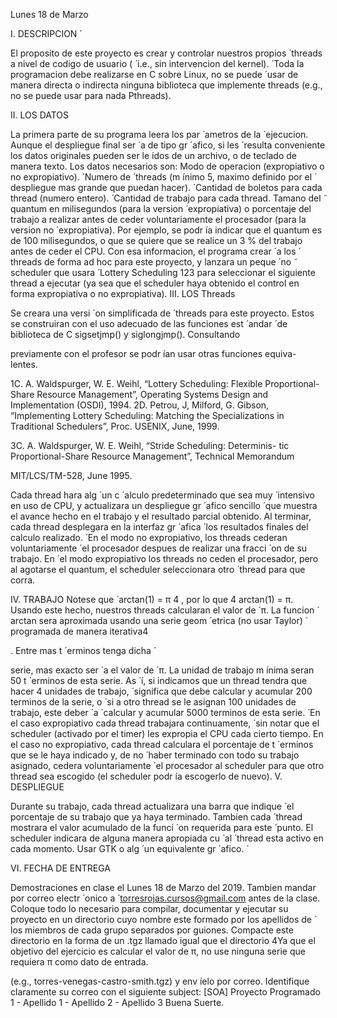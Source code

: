 Lunes 18 de Marzo

I. DESCRIPCION ́

El proposito de este proyecto es crear y controlar nuestros propios  ́
threads a nivel de codigo de usuario (  ́ i.e., sin intervencion del kernel).  ́
Toda la programacion debe realizarse en C sobre Linux, no se puede  ́
usar de manera directa o indirecta ninguna biblioteca que implemente
threads (e.g., no se puede usar para nada Pthreads).

II. LOS DATOS

La primera parte de su programa leera los par  ́ ametros de la  ́
ejecucion. Aunque el despliegue final ser  ́ a de tipo gr  ́ afico, si les  ́
resulta conveniente los datos originales pueden ser le ́ıdos de un
archivo, o de teclado de manera texto. Los datos necesarios son:
Modo de operacion (expropiativo o no expropiativo).  ́
Numero de  ́ threads (m ́ınimo 5, maximo definido por el  ́
despliegue mas grande que puedan hacer).  ́
Cantidad de boletos para cada thread (numero entero).  ́
Cantidad de trabajo para cada thread.
Tamano del  ̃ quantum en milisegundos (para la version ́
expropiativa) o porcentaje del trabajo a realizar antes de
ceder voluntariamente el procesador (para la version no  ́
expropiativa). Por ejemplo, se podr ́ıa indicar que el quantum
es de 100 milisegundos, o que se quiere que se realice un
3 % del trabajo antes de ceder el CPU.
Con esa informacion, el programa crear  ́ a los  ́ threads de forma
ad hoc para este proyecto, y lanzara un peque  ́ no ̃ scheduler que
usara ́ Lottery Scheduling 123 para seleccionar el siguiente thread a
ejecutar (ya sea que el scheduler haya obtenido el control en forma
expropiativa o no expropiativa).
III. LOS Threads

Se creara una versi  ́ on simplificada de  ́ threads para este proyecto.
Estos se construiran con el uso adecuado de las funciones est  ́ andar  ́
de biblioteca de C sigsetjmp() y siglongjmp(). Consultando

previamente con el profesor se podr ́ıan usar otras funciones equiva-
lentes.

1C. A. Waldspurger, W. E. Weihl, “Lottery Scheduling: Flexible
Proportional-Share Resource Management”, Operating Systems Design and
Implementation (OSDI), 1994.
2D. Petrou, J, Milford, G. Gibson, “Implementing Lottery Scheduling:
Matching the Specializations in Traditional Schedulers”, Proc. USENIX, June,
1999.

3C. A. Waldspurger, W. E. Weihl, “Stride Scheduling: Determinis-
tic Proportional-Share Resource Management”, Technical Memorandum

MIT/LCS/TM-528, June 1995.

Cada thread hara alg  ́ un c  ́ alculo predeterminado que sea muy  ́
intensivo en uso de CPU, y actualizara un despliegue gr  ́ afico sencillo  ́
que muestra el avance hecho en el trabajo y el resultado parcial
obtenido. Al terminar, cada thread desplegara en la interfaz gr  ́ afica  ́
los resultados finales del calculo realizado.  ́
En el modo no expropiativo, los threads cederan voluntariamente  ́
el procesador despues de realizar una fracci  ́ on de su trabajo. En  ́
el modo expropiativo los threads no ceden el procesador, pero al
agotarse el quantum, el scheduler seleccionara otro  ́ thread para que
corra.

IV. TRABAJO
Notese que  ́ arctan(1) = π
4
, por lo que 4 arctan(1) = π. Usando
este hecho, nuestros threads calcularan el valor de  ́ π. La funcion ́
arctan sera aproximada usando una serie geom  ́ etrica (no usar Taylor)  ́
programada de manera iterativa4

. Entre mas t  ́ erminos tenga dicha  ́

serie, mas exacto ser  ́ a el valor de  ́ π.
La unidad de trabajo m ́ınima seran 50 t  ́ erminos de esta serie. As  ́  ́ı,
si indicamos que un thread tendra que hacer 4 unidades de trabajo,  ́
significa que debe calcular y acumular 200 terminos de la serie, o  ́
si a otro thread se le asignan 100 unidades de trabajo, este deber  ́ a ́
calcular y acumular 5000 terminos de esta serie.  ́
En el caso expropiativo cada thread trabajara continuamente,  ́
sin notar que el scheduler (activado por el timer) les expropia el
CPU cada cierto tiempo. En el caso no expropiativo, cada thread
calculara el porcentaje de t  ́ erminos que se le haya indicado y, de no  ́
haber terminado con todo su trabajo asignado, cedera voluntariamente  ́
el procesador al scheduler para que otro thread sea escogido (el
scheduler podr ́ıa escogerlo de nuevo).
V. DESPLIEGUE

Durante su trabajo, cada thread actualizara una barra que indique  ́
el porcentaje de su trabajo que ya haya terminado. Tambien cada  ́
thread mostrara el valor acumulado de la funci  ́ on requerida para este  ́
punto.
El scheduler indicara de alguna manera apropiada cu  ́ al ́ thread
esta activo en cada momento. Usar GTK o alg  ́ un equivalente gr  ́ afico.  ́

VI. FECHA DE ENTREGA

Demostraciones en clase el Lunes 18 de Marzo
del 2019. Tambien mandar por correo electr  ́ onico a  ́
torresrojas.cursos@gmail.com antes de la clase. Coloque
todo lo necesario para compilar, documentar y ejecutar su proyecto
en un directorio cuyo nombre este formado por los apellidos de  ́
los miembros de cada grupo separados por guiones. Compacte este
directorio en la forma de un .tgz llamado igual que el directorio
4Ya que el objetivo del ejercicio es calcular el valor de π, no use ninguna
serie que requiera π como dato de entrada.

(e.g., torres-venegas-castro-smith.tgz) y env ́ıelo por
correo. Identifique claramente su correo con el siguiente subject:
[SOA] Proyecto Programado 1 - Apellido 1 -
Apellido 2 - Apellido 3
Buena Suerte.

